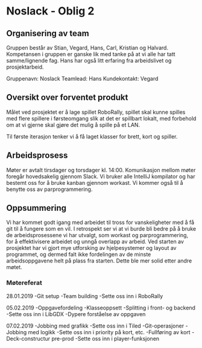 # Noslack - Oblig 2

## Organisering av team
Gruppen består av Stian, Vegard, Hans, Carl, Kristian og Halvard. Kompetansen i gruppen er ganske lik med tanke på
at vi alle har tatt samme/lignende fag. Hans har også litt erfaring fra arbeidslivet og prosjektarbeid.

Gruppenavn: Noslack
Teamlead: Hans
Kundekontakt: Vegard

## Oversikt over forventet produkt
Målet ved prosjektet er å lage spillet RoboRally, spillet skal kunne spilles med flere spillere
i førsteomgang slik at det er spillbart lokalt, med forbehold om at vi gjerne skal gjøre det mulig å spille på et LAN.

Til første iterasjon tenker vi å få laget klasser for brett, kort og spiller.

## Arbeidsprosess
Møter er avtalt tirsdager og torsdager kl. 14:00.
Komunikasjon mellom møter foregår hovedsakelig gjennom Slack.
Vi bruker alle IntelliJ kompilator og har bestemt oss for å bruke kanban gjennom workast.
Vi kommer også til å benytte oss av parprogrammering.

## Oppsummering
Vi har kommet godt igang med arbeidet til tross for vanskeligheter med å få git til å fungere som en vil.
I retrospekt ser vi at vi burde bli bedre på å bruke de arbeidsprosessene vi har utvalgt, som workast og parprogrammering,
for å effektivisere arbeidet og unngå overlapp av arbeid.
Ved starten av prosjektet har vi gjort mye utforsking av hjelpesystemer og layout av programmet, og
dermed falt ikke fordelingen av de minste arbeidsoppgavene helt på plass fra starten. Dette ble mer solid
etter andre møtet.


### Møtereferat

28.01.2019 -Git setup -Team building
-Sette oss inn i RoboRally

05.02.2019
-Oppgavefordeling
-Klasseoppsett
-Splitting i front- og backend
-Sette oss inn i LibGDX
-Dypere forståelse av oppgaven

07.02.2019
-Jobbing med grafikk
-Sette oss inn i Tiled
-Git-operasjoner
-Jobbing med logikk
-Sette oss inn i priority på kort, etc.
-Fullføring av kort
-Deck-constructur pre-prod
-Sette oss inn i player-funksjonen
